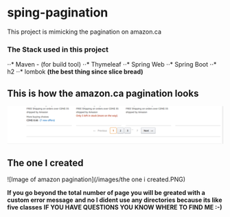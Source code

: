 # sping-pagination
This project is mimicking the pagination on amazon.ca

### The Stack used in this project
⋅⋅* Maven - (for build tool)
⋅⋅* Thymeleaf
⋅⋅* Spring Web
⋅⋅* Spring Boot
⋅⋅* h2
⋅⋅* lombok **(the best thing since slice bread)**

## This is how the amazon.ca pagination looks

![Image of amazon pagination](/images/amazon.PNG)

## The one I created

![Image of amazon pagination](/images/the one i created.PNG)

**If you go beyond the total number of page you will be greated with a custom error message**
**and no I dident use any directories because its like five classes**
**IF YOU HAVE QUESTIONS YOU KNOW WHERE TO FIND ME :-)**
